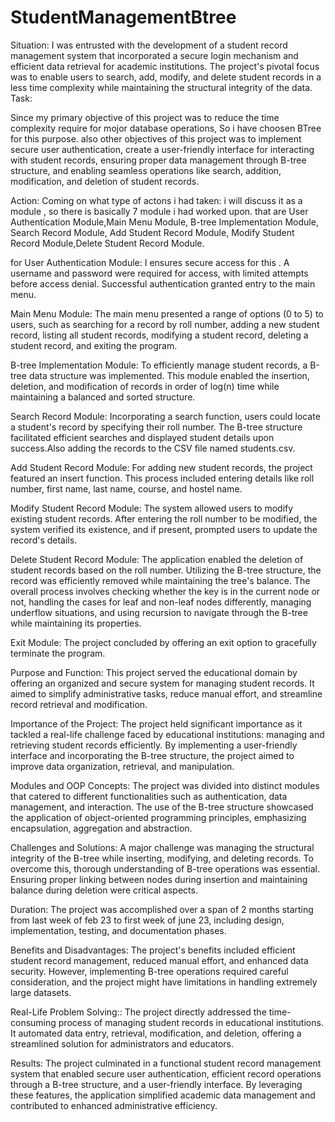 # StudentManagementBtree

Situation:
I was entrusted with the development of a  student record management system that incorporated
 a secure login mechanism and efficient data retrieval for academic institutions. The project's pivotal
  focus was to enable users to search, add, modify, and delete student records in a less time complexity while maintaining the 
  structural integrity of the data.
Task:

Since my primary objective of this project was to reduce the time complexity require for mojor database operations, So i 
have choosen BTree for this purpose.
also other objectives of this project was to implement secure user authentication, create a 
user-friendly interface for interacting with student records, ensuring proper data management through
 B-tree structure, and enabling seamless operations like search, addition, modification, and deletion 
 of student records.

Action:
Coming on what type of actons i had taken:
i will discuss it as a module , so there is basically 7 module i had worked upon.
that are User Authentication Module,Main Menu Module, B-tree Implementation Module, Search Record Module, Add Student Record Module,
Modify Student Record Module,Delete Student Record Module.

for User Authentication Module:
I ensures secure access for this .
 A username and password were required for access, with limited attempts before access denial. 
 Successful authentication granted entry to the main menu.

Main Menu Module:
The main menu presented a range of options (0 to 5) to users, such as searching for a record by roll number,
 adding a new student record, listing all student records, modifying a student record, deleting a student record, 
 and exiting the program.

B-tree Implementation Module:
To efficiently manage student records, a B-tree data structure was implemented. This module enabled the insertion,
 deletion, and modification of records in order of log(n) time while maintaining a balanced and sorted structure.

Search Record Module:
Incorporating a search function, users could locate a student's record by specifying their roll number. The B-tree
 structure facilitated efficient searches and displayed student details upon success.Also adding the records to the CSV file named students.csv.

Add Student Record Module:
For adding new student records, the project featured an insert function. This process included entering details 
like roll number, first name, last name, course, and hostel name.

Modify Student Record Module:
The system allowed users to modify existing student records. After entering the roll number to be modified,
 the system verified its existence, and if present, prompted users to update the record's details.

Delete Student Record Module:
The application enabled the deletion of student records based on the roll number. Utilizing the B-tree structure, 
the record was efficiently removed while maintaining the tree's balance.
The overall process involves checking whether the key is in the current node or not, handling the cases for leaf and 
non-leaf nodes differently, managing underflow situations, and using recursion to navigate through the B-tree while
 maintaining its properties.

Exit Module:
The project concluded by offering an exit option to gracefully terminate the program.

Purpose and Function:
This project served the educational domain by offering an organized and secure system for managing student records.
 It aimed to simplify administrative tasks, reduce manual effort, and streamline record retrieval and modification.

Importance of the Project:
The project held significant importance as it tackled a real-life challenge faced by educational institutions:
 managing and retrieving student records efficiently. By implementing a user-friendly interface and incorporating
  the B-tree structure, the project aimed to improve data organization, retrieval, and manipulation.


Modules and OOP Concepts:
The project was divided into distinct modules that catered to different functionalities such as authentication,
 data management, and interaction. The use of the B-tree structure showcased the application of object-oriented
  programming principles, emphasizing encapsulation, aggregation and abstraction.

Challenges and Solutions:
A major challenge was managing the structural integrity of the B-tree while inserting, modifying,
 and deleting records. To overcome this, thorough understanding of B-tree operations was essential.
  Ensuring proper linking between nodes during insertion and maintaining balance during deletion were critical aspects.

Duration:
The project was accomplished over a span of 2 months starting from last week of feb 23 to first week of june 23,
 including design, implementation, testing, and documentation phases.

Benefits and Disadvantages:
The project's benefits included efficient student record management, reduced manual effort, and enhanced data security. However, 
implementing B-tree operations required careful consideration, and the project might have limitations in handling extremely large datasets.


Real-Life Problem Solving::
The project directly addressed the time-consuming process of managing student records in educational institutions. 
It automated data entry, retrieval, modification, and deletion, offering a streamlined solution for administrators and educators.

Results:
The project culminated in a functional student record management system that enabled secure user authentication, 
efficient record operations through a B-tree structure, and a user-friendly interface. By leveraging these features,
 the application simplified academic data management and contributed to enhanced administrative efficiency.
